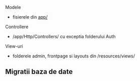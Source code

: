 
Modele
 - fisierele din [app/](app/)
 
Controllere
- /app/Http/Controllers/ cu exceptia folderului Auth
  
View-uri
- folderele admin, frontpage si layouts din /resources/views/
   
Migratii baza de date
- 
